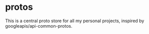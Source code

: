 # protos
This is a central proto store for all my personal projects, inspired by googleapis/api-common-protos.
